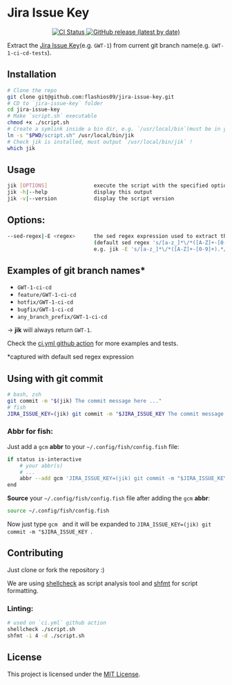 # Jira Issue Key

<p align="center">
    <a href="https://github.com/flashios09/jira-issue-key/actions/workflows/ci.yml" target="_blank">
        <img src="https://github.com/flashios09/jira-issue-key/actions/workflows/ci.yml/badge.svg" alt="CI Status">
    </a>
    <a href="https://github.com/flashios09/jira-issue-key/releases/latest" target="_blank">
        <img alt="GitHub release (latest by date)" src="https://img.shields.io/github/v/release/flashios09/jira-issue-key">
    </a>
</p>

Extract the [Jira Issue Key](https://support.atlassian.com/jira-software-cloud/docs/what-is-an-issue/)(e.g. `GWT-1`) from current git branch name(e.g. `GWT-1-ci-cd-tests`).

## Installation
```bash
# Clone the repo
git clone git@github.com:flashios09/jira-issue-key.git
# CD to `jira-issue-key` folder
cd jira-issue-key
# Make `script.sh` executable
chmod +x ./script.sh
# Create a symlink inside a bin dir, e.g. `/usr/local/bin`(must be in your path)
ln -s "$PWD/script.sh" /usr/local/bin/jik
# Check jik is installed, must output `/usr/local/bin/jik` !
which jik
```

## Usage
```bash
jik [OPTIONS]               execute the script with the specified options
jik -h|--help               display this output
jik -v|--version            display the script version
```
## Options:
```bash
--sed-regex|-E <regex>      the sed regex expression used to extract the jira issue key from branch name
                            (default sed regex 's/[a-z_]*\/*([A-Z]+-[0-9]+).*/\1/p')
                            e.g. jik -E 's/[a-z_]*\/*([A-Z]+-[0-9]+).*/\1/p'
```

## Examples of git branch names*
- `GWT-1-ci-cd`
- `feature/GWT-1-ci-cd`
- `hotfix/GWT-1-ci-cd`
- `bugfix/GWT-1-ci-cd`
- `any_branch_prefix/GWT-1-ci-cd`

-> **jik** will always return `GWT-1`.

Check the [ci.yml github action](.github/workflows/ci.yml) for more examples and tests.

*captured with default sed regex expression

## Using with git commit
```bash
# bash, zsh
git commit -m "$(jik) The commit message here ..."
# fish
JIRA_ISSUE_KEY=(jik) git commit -m "$JIRA_ISSUE_KEY The commit message here ..."
```
### Abbr for fish:
Just add a `gcm` **abbr** to your `~/.config/fish/config.fish` file:
```bash
if status is-interactive
    # your abbr(s)
    # ...
    abbr --add gcm 'JIRA_ISSUE_KEY=(jik) git commit -m "$JIRA_ISSUE_KEY'
end
```
**Source** your `~/.config/fish/config.fish` file after adding the `gcm` **abbr**:
```bash
source ~/.config/fish/config.fish
```
Now just type `gcm ` and it will be expanded to `JIRA_ISSUE_KEY=(jik) git commit -m "$JIRA_ISSUE_KEY `.

## Contributing
Just clone or fork the repository :)

We are using [shellcheck](https://github.com/koalaman/shellcheck) as script analysis tool and [shfmt](https://github.com/patrickvane/shfmt) for script formatting.

### Linting:
```bash
# used on `ci.yml` github action
shellcheck ./script.sh
shfmt -i 4 -d ./script.sh
```

## License
 This project is licensed under the [MIT License](LICENSE.md).